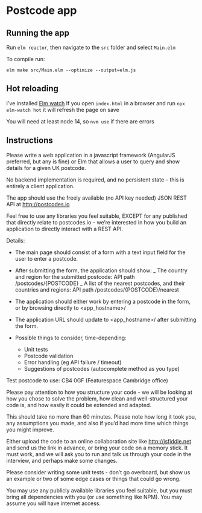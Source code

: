 # Postcode app

## Running the app

Run `elm reactor`, then navigate to the `src` folder and select `Main.elm`

To compile run:

`elm make src/Main.elm --optimize --output=elm.js`

## Hot reloading

I've installed [Elm watch](https://lydell.github.io/elm-watch/getting-started/)
If you open `index.html` in a browser and run `npx elm-watch hot` it will refresh the page on save

You will need at least node 14, so `nvm use` if there are errors

## Instructions

Please write a web application in a javascript framework (AngularJS preferred, but any is fine) or Elm that
allows a user to query and show details for a given UK postcode.

No backend implementation is required, and no persistent state – this is entirely a client application.

The app should use the freely available (no API key needed) JSON REST API at http://postcodes.io

Feel free to use any libraries you feel suitable, EXCEPT for any published that directly relate to postcodes.io –
we’re interested in how you build an application to directly interact with a REST API.

Details:

-   The main page should consist of a form with a text input field for the user to enter a postcode.
-   After submitting the form, the application should show:
    _ The country and region for the submitted postcode: API path /postcodes/{POSTCODE}
    _ A list of the nearest postcodes, and their countries and regions: API path
    /postcodes/{POSTCODE}/nearest

-   The application should either work by entering a postcode in the form, or by browsing directly to
    <app_hostname>/<postcode>
-   The application URL should update to <app_hostname>/<postcode> after submitting the form.
-   Possible things to consider, time-depending:
    -   Unit tests
    -   Postcode validation
    -   Error handling (eg API failure / timeout)
    -   Suggestions of postcodes (autocomplete method as you type)

Test postcode to use: CB4 0GF (Featurespace Cambridge office)

Please pay attention to how you structure your code - we will be looking at how you chose to solve the problem, how clean and well-structured your code is, and how easily it could be extended and adapted.

This should take no more than 60 minutes. Please note how long it took you, any assumptions you made, and also if you’d had more time which things you might improve.

Either upload the code to an online collaboration site like http://jsfiddle.net and send us the link in advance, or bring your code on a memory stick. It must work, and we will ask you to run and talk us through your code in the interview, and perhaps make some changes.

Please consider writing some unit tests - don’t go overboard, but show us an example or two of some edge
cases or things that could go wrong.

You may use any publicly available libraries you feel suitable, but you must bring all dependencies with you
(or use something like NPM). You may assume you will have internet access.
